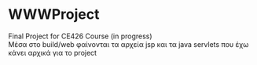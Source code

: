 # WWWProject
Final Project for CE426 Course (in progress)
<br>
Μέσα στο build/web φαίνονται τα αρχεία jsp και τα java servlets που έχω κάνει αρχικά για το project
